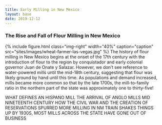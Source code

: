 ```yaml
---
title: Early Milling in New Mexico
layout: base
date: 2019-12-12
---
```


### The Rise and Fall of Flour Milling in New Mexico

{% include figure.html
  class="img-right"
  width="40%"
  caption="caption"
  src="sites/images/wheat-farmer-las-vegas.jpg"
%}
The history of flour milling in New Mexico begins at the onset of the 17th century with the introduction of flour to the region by conquistador and early colonial governor Juan de Onate y Salazar. However, we don’t see reference to water-powered mills until the mid-18th century, suggesting that flour was likely ground by hand until this time. As populations and demand increased, mills became more common so that by the late 1700s, the mill-to-family ratio in the northern part of the state was approximately one to thirty-five!  

WHAT DEFINES AN HISPANO MILL
THE ARRIVAL OF ANGLO MILLS MID NINETEENTH CENTURY
HOW THE CIVIL WAR AND THE CREATION OF RESERVATIONS SPURRED MORE MILLING IN NM
TRAIN SHAKES THINGS UP
BY 1930S, MOST MILLS ACROSS THE STATE HAVE GONE OUT OF BUSINESS

